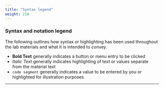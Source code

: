 ```yaml
---
title: "Syntax legend"
weight: 210
---
```


### Syntax and notation legend

The following outlines how syntax or highlighting has been used throughout the lab materials and what it is intended to convey.

 - **Bold Text** generally indicates a button or menu entry to be clicked
 - *Italic Text* generally indicates highlighting of text or values separate from the material text
 - `code segment` generally indicates a value to be entered by you or highlighted for illustration purposes

---
